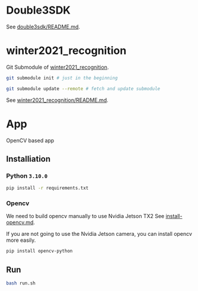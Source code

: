# Double3SDK
See [double3sdk/README.md](double3sdk/README.md).

# winter2021_recognition
Git Submodule of [winter2021_recognition](https://github.com/junghyuncho/winter2021_recognition).  
```bash
git submodule init # just in the beginning

git submodule update --remote # fetch and update submodule
```
See [winter2021_recognition/README.md](winter2021_recognition/README.md).

# App
OpenCV based app
## Installiation
### Python `3.10.0`
```bash
pip install -r requirements.txt
```
### Opencv
We need to build opencv manually to use Nvidia Jetson TX2
See [install-opencv.md](install-opencv.md).

If you are not going to use the Nvidia Jetson camera, you can install opencv more easily.
```bash
pip install opencv-python
```
## Run
```bash
bash run.sh
```